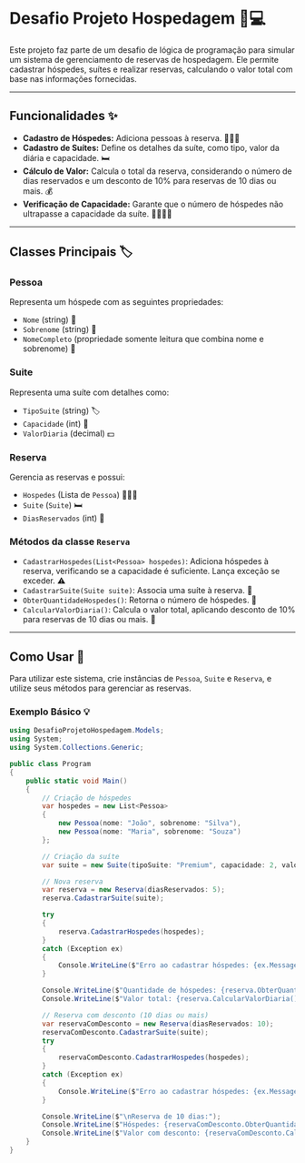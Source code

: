 # Desafio Projeto Hospedagem 🏨💻

Este projeto faz parte de um desafio de lógica de programação para simular um sistema de gerenciamento de reservas de hospedagem. Ele permite cadastrar hóspedes, suítes e realizar reservas, calculando o valor total com base nas informações fornecidas.

---

## Funcionalidades ✨

- **Cadastro de Hóspedes:** Adiciona pessoas à reserva. 🧑‍🤝‍🧑
- **Cadastro de Suítes:** Define os detalhes da suíte, como tipo, valor da diária e capacidade. 🛏️
- **Cálculo de Valor:** Calcula o total da reserva, considerando o número de dias reservados e um desconto de 10% para reservas de 10 dias ou mais. 💰
- **Verificação de Capacidade:** Garante que o número de hóspedes não ultrapasse a capacidade da suíte. 🚶‍♂️🚶‍♀️

---

## Classes Principais 🏷️

### Pessoa
Representa um hóspede com as seguintes propriedades:
- `Nome` (string) 🙂  
- `Sobrenome` (string) 👤  
- `NomeCompleto` (propriedade somente leitura que combina nome e sobrenome) 📛  

### Suite
Representa uma suíte com detalhes como:
- `TipoSuite` (string) 🏷️  
- `Capacidade` (int) 🚻  
- `ValorDiaria` (decimal) 💵  

### Reserva
Gerencia as reservas e possui:
- `Hospedes` (Lista de `Pessoa`) 🧑‍🤝‍🧑  
- `Suite` (`Suite`) 🛏️  
- `DiasReservados` (int) 📅  

### Métodos da classe `Reserva`
- `CadastrarHospedes(List<Pessoa> hospedes)`: Adiciona hóspedes à reserva, verificando se a capacidade é suficiente. Lança exceção se exceder. ⚠️  
- `CadastrarSuite(Suite suite)`: Associa uma suíte à reserva. 🏨  
- `ObterQuantidadeHospedes()`: Retorna o número de hóspedes. 🔢  
- `CalcularValorDiaria()`: Calcula o valor total, aplicando desconto de 10% para reservas de 10 dias ou mais. 💸  

---

## Como Usar 🚀

Para utilizar este sistema, crie instâncias de `Pessoa`, `Suite` e `Reserva`, e utilize seus métodos para gerenciar as reservas.

### Exemplo Básico 💡

```csharp
using DesafioProjetoHospedagem.Models;
using System;
using System.Collections.Generic;

public class Program
{
    public static void Main()
    {
        // Criação de hóspedes
        var hospedes = new List<Pessoa>
        {
            new Pessoa(nome: "João", sobrenome: "Silva"),
            new Pessoa(nome: "Maria", sobrenome: "Souza")
        };

        // Criação da suíte
        var suite = new Suite(tipoSuite: "Premium", capacidade: 2, valorDiaria: 100);

        // Nova reserva
        var reserva = new Reserva(diasReservados: 5);
        reserva.CadastrarSuite(suite);

        try
        {
            reserva.CadastrarHospedes(hospedes);
        }
        catch (Exception ex)
        {
            Console.WriteLine($"Erro ao cadastrar hóspedes: {ex.Message}");
        }

        Console.WriteLine($"Quantidade de hóspedes: {reserva.ObterQuantidadeHospedes()}");
        Console.WriteLine($"Valor total: {reserva.CalcularValorDiaria():C}");

        // Reserva com desconto (10 dias ou mais)
        var reservaComDesconto = new Reserva(diasReservados: 10);
        reservaComDesconto.CadastrarSuite(suite);
        try
        {
            reservaComDesconto.CadastrarHospedes(hospedes);
        }
        catch (Exception ex)
        {
            Console.WriteLine($"Erro ao cadastrar hóspedes: {ex.Message}");
        }

        Console.WriteLine($"\nReserva de 10 dias:");
        Console.WriteLine($"Hóspedes: {reservaComDesconto.ObterQuantidadeHospedes()}");
        Console.WriteLine($"Valor com desconto: {reservaComDesconto.CalcularValorDiaria():C}");
    }
}
